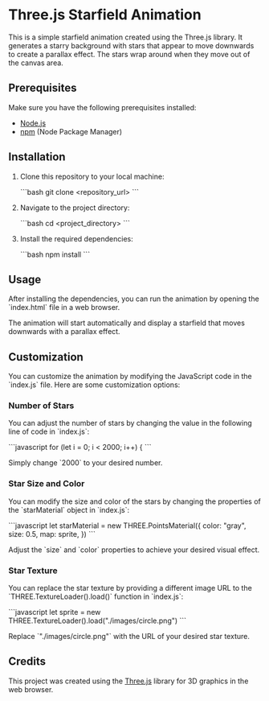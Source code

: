 
# Three.js Starfield Animation

This is a simple starfield animation created using the Three.js library. It generates a starry background with stars that appear to move downwards to create a parallax effect. The stars wrap around when they move out of the canvas area.

## Prerequisites

Make sure you have the following prerequisites installed:

- [Node.js](https://nodejs.org/)
- [npm](https://www.npmjs.com/) (Node Package Manager)

## Installation

1. Clone this repository to your local machine:

   \`\`\`bash
   git clone <repository_url>
   \`\`\`

2. Navigate to the project directory:

   \`\`\`bash
   cd <project_directory>
   \`\`\`

3. Install the required dependencies:

   \`\`\`bash
   npm install
   \`\`\`

## Usage

After installing the dependencies, you can run the animation by opening the \`index.html\` file in a web browser.

The animation will start automatically and display a starfield that moves downwards with a parallax effect.

## Customization

You can customize the animation by modifying the JavaScript code in the \`index.js\` file. Here are some customization options:

### Number of Stars

You can adjust the number of stars by changing the value in the following line of code in \`index.js\`:

\`\`\`javascript
for (let i = 0; i < 2000; i++) {
\`\`\`

Simply change \`2000\` to your desired number.

### Star Size and Color

You can modify the size and color of the stars by changing the properties of the \`starMaterial\` object in \`index.js\`:

\`\`\`javascript
let starMaterial = new THREE.PointsMaterial({
    color: "gray",
    size: 0.5,
    map: sprite,
})
\`\`\`

Adjust the \`size\` and \`color\` properties to achieve your desired visual effect.

### Star Texture

You can replace the star texture by providing a different image URL to the \`THREE.TextureLoader().load()\` function in \`index.js\`:

\`\`\`javascript
let sprite = new THREE.TextureLoader().load("./images/circle.png")
\`\`\`

Replace \`"./images/circle.png"\` with the URL of your desired star texture.

## Credits

This project was created using the [Three.js](https://threejs.org/) library for 3D graphics in the web browser.


